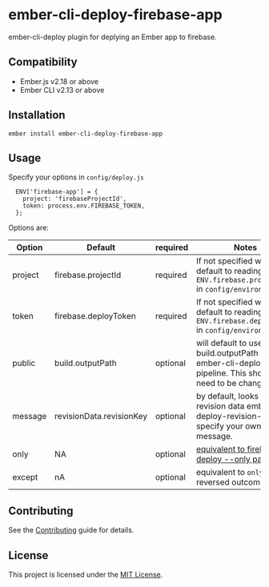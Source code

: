 ember-cli-deploy-firebase-app
==============================================================================

ember-cli-deploy plugin for deplying an Ember app to firebase.



Compatibility
------------------------------------------------------------------------------

* Ember.js v2.18 or above
* Ember CLI v2.13 or above


Installation
------------------------------------------------------------------------------

```
ember install ember-cli-deploy-firebase-app
```


Usage
------------------------------------------------------------------------------

Specify your options in `config/deploy.js`

```
  ENV['firebase-app'] = {
    project: 'firebaseProjectId',
    token: process.env.FIREBASE_TOKEN,
  };
```

Options are:

|Option|Default|required|Notes|
|------|------|------|-------------|
|project|firebase.projectId|required|If not specified will default to reading `ENV.firebase.projectId` in `config/environment.js` |
|token|firebase.deployToken|required|If not specified will default to reading `ENV.firebase.deployToken` in `config/environment.js`|
|public|build.outputPath|optional| will default to use the build.outputPath in ember-cli-deploy pipeline. This shouldn't need to be changed.|
|message|revisionData.revisionKey|optional|by default, looks for the revision data ember-cli-deploy-revision-data. Or specify your own message.|
|only|NA|optional|[equivalent to firebase deploy --only param](https://firebase.google.com/docs/cli#partial_deploys)|
|except|nA|optional|equivalent to `only` but reversed outcome|




Contributing
------------------------------------------------------------------------------

See the [Contributing](CONTRIBUTING.md) guide for details.


License
------------------------------------------------------------------------------

This project is licensed under the [MIT License](LICENSE.md).
